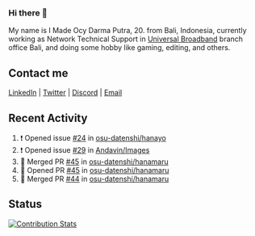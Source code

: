 ### Hi there 👋

My name is I Made Ocy Darma Putra, 20. from Bali, Indonesia, currently working as Network Technical Support in [Universal Broadband](https://universal.net.id) branch office Bali, and doing some hobby like gaming, editing, and others.

## Contact me

[LinkedIn](https://linkedin.com/in/troke) | [Twitter](https://twitter.com/darma_ochi) | [Discord](https://link.troke.id/discord) | <a href="mailto:ochi@troke.id">Email</a> 

## Recent Activity

<!--START_SECTION:activity-->
1. ❗️ Opened issue [#24](https://github.com/osu-datenshi/hanayo/issues/24) in [osu-datenshi/hanayo](https://github.com/osu-datenshi/hanayo)
2. ❗️ Opened issue [#29](https://github.com/Andavin/Images/issues/29) in [Andavin/Images](https://github.com/Andavin/Images)
3. 🎉 Merged PR [#45](https://github.com/osu-datenshi/hanamaru/pull/45) in [osu-datenshi/hanamaru](https://github.com/osu-datenshi/hanamaru)
4. 💪 Opened PR [#45](https://github.com/osu-datenshi/hanamaru/pull/45) in [osu-datenshi/hanamaru](https://github.com/osu-datenshi/hanamaru)
5. 🎉 Merged PR [#44](https://github.com/osu-datenshi/hanamaru/pull/44) in [osu-datenshi/hanamaru](https://github.com/osu-datenshi/hanamaru)
<!--END_SECTION:activity-->

## Status

[![Contribution Stats](https://github-contribution-stats.vercel.app/api/?username=troke12)](https://github.com/LordDashMe/github-contribution-stats/)
